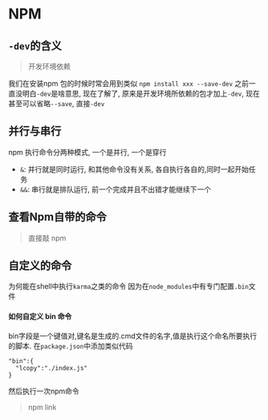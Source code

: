 # NPM



## `-dev`的含义
> 开发环境依赖

我们在安装npm 包的时候时常会用到类似 `npm install xxx --save-dev`
之前一直没明白`-dev`是啥意思, 现在了解了, 原来是开发环境所依赖的包才加上`-dev`, 
现在甚至可以省略`--save`, 直接`-dev`


## 并行与串行
npm 执行命令分两种模式, 一个是并行, 一个是穿行 

* `&`: 并行就是同时运行, 和其他命令没有关系, 各自执行各自的,同时一起开始任务 
* `&&`:  串行就是排队运行, 前一个完成并且不出错才能继续下一个



## 查看Npm自带的命令
> 直接敲 npm



## 自定义的命令
为何能在shell中执行`karma`之类的命令
因为在`node_modules`中有专门配置`.bin`文件

#### 如何自定义 bin 命令
bin字段是一个键值对,键名是生成的.cmd文件的名字,值是执行这个命名所要执行的脚本.
在`package.json`中添加类似代码
```
"bin":{
  "lcopy":"./index.js"
}
```
然后执行一次npm命令
> npm link
